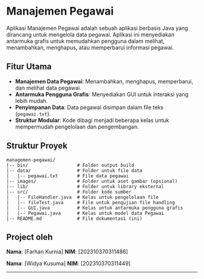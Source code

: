 # Manajemen Pegawai

Aplikasi Manajemen Pegawai adalah sebuah aplikasi berbasis Java yang dirancang untuk mengelola data pegawai. Aplikasi ini menyediakan antarmuka grafis untuk memudahkan pengguna dalam melihat, menambahkan, menghapus, atau memperbarui informasi pegawai.

## Fitur Utama

- **Manajemen Data Pegawai**: Menambahkan, menghapus, memperbarui, dan melihat data pegawai.
- **Antarmuka Pengguna Grafis**: Menyediakan GUI untuk interaksi yang lebih mudah.
- **Penyimpanan Data**: Data pegawai disimpan dalam file teks (`pegawai.txt`).
- **Struktur Modular**: Kode dibagi menjadi beberapa kelas untuk mempermudah pengelolaan dan pengembangan.

## Struktur Proyek

```
managemen-pegawai/
|-- bin/                  # Folder output build
|-- data/                 # Folder untuk file data
|   |-- pegawai.txt       # File data pegawai
|-- images/               # Folder untuk aset gambar (opsional)
|-- lib/                  # Folder untuk library eksternal
|-- src/                  # Folder kode sumber
|   |-- FileHandler.java  # Kelas untuk pengelolaan file
|   |-- fileTest.java     # File untuk pengujian file handling
|   |-- GUI.java          # Kelas untuk antarmuka pengguna grafis
|   |-- Pegawai.java      # Kelas untuk model data Pegawai
|-- README.md             # File dokumentasi (ini)
```

## Project oleh
**Nama**: [Farhan Kurnia]
**NIM**: [202310370311486]

**Nama**: [Widya Kusuma]
**NIM**: [202310370311449]

---
